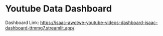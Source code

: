 # Youtube Data Dashboard

Dashboard Link: https://isaac-awotwe-youtube-videos-dashboard-isaac-dashboard-ttmmg7.streamlit.app/
